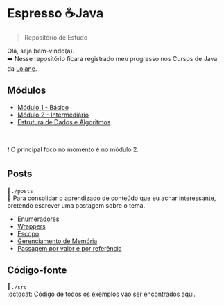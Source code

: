 # Espresso :coffee:Java
>Repositório de Estudo

Olá, seja bem-vindo(a).  
:arrow_right: Nesse repositório ficara registrado meu progresso nos Cursos de Java da [Loiane](https://www.youtube.com/channel/UCqQn92noBhY9VKQy4xCHPsg).  

## Módulos
- [Módulo 1 - Básico ](https://www.youtube.com/playlist?list=PLGxZ4Rq3BOBq0KXHsp5J3PxyFaBIXVs3r)
- [Módulo 2 - Intermediário](https://www.youtube.com/playlist?list=PLGxZ4Rq3BOBoqYyFWOV_YbfBW80YGAGEI)
- [Estrutura de Dados e Algoritmos](https://www.youtube.com/playlist?list=PLGxZ4Rq3BOBrgumpzz-l8kFMw2DLERdxi)
<br>

:exclamation: O principal foco no momento é no módulo 2.

## Posts
:file_folder:`./posts`   
:newspaper: Para consolidar o aprendizado de conteúdo que eu achar interessante, pretendo escrever uma postagem sobre o tema.
- [Enumeradores](./posts/Enumeradores.md)
- [Wrappers](./posts/ClassesWrappers.md)
- [Escopo](./posts/Escopo.md)
- [Gerenciamento de Memória](./posts/GerenciamentoDeMemória.md)
- [Passagem por valor e por referência](./posts/PassagemPorValorERef.md)

## Código-fonte
:file_folder:`./src`   
:octocat: Código de todos os exemplos vão ser encontrados aqui.
